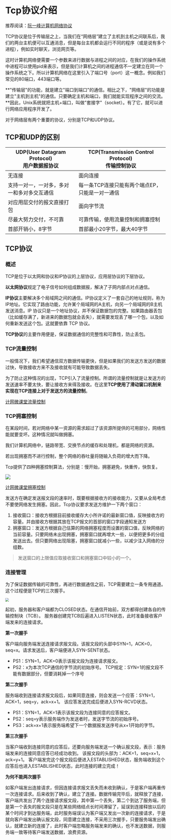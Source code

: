 # Tcp协议介绍

推荐阅读：[阮一峰计算机网络协议](https://www.ruanyifeng.com/blog/2012/05/internet_protocol_suite_part_i.html)

TCP协议是位于传输层之上，当我们在“网络层”建立了主机到主机之间联系后，我们的两台主机便可以互通消息，但是每台主机都会运行不同的程序（或是说有多个进程），例如实时聊天，浏览网页等。

这时计算机网络便需要一个参数来进行数据与进程之间的对应，在我们的操作系统中进程可以使用pid来表示，但是我们计算机之间的进程通信不一定建立在同一个操作系统之下。所以计算机网络在这里引入了端口号（port）这一概念。例如我们常见的80端口，443端口等。

**"传输层"的功能，就是建立"端口到端口"的通信。相比之下，"网络层"的功能是建立"主机到主机"的通信。只要确定主机和端口，我们就能实现程序之间的交流。**因此，Unix系统就把主机+端口，叫做"套接字"（socket）。有了它，就可以进行网络应用程序开发了。

对于网络层有两个重要的协议，分别是TCP和UDP协议。

## TCP和UDP的区别

| UDP(User Datagram Protocol)<br />用户数据报协议 | TCP(Transmission Control Protocol)<br />传输控制协议 |
| ----------------------------------------------- | ---------------------------------------------------- |
| 无连接                                          | 面向连接                                             |
| 支持一对一，一对多，多对一和多对多交互通信      | 每一条TCP连接只能有两个端点EP，只能是一对一通信      |
| 对应用层交付的报文直接打包                      | 面向字节流                                           |
| 尽最大努力交付，不可靠                          | 可靠传输，使用流量控制和拥塞控制                     |
| 首部开销小，8字节                               | 首部最小20字节，最大40字节                           |

## TCP协议

### 概述

TCP是位于以太网和协议和IP协议的上层协议，应用层协议的下层协议。

**以太网协议**规定了电子信号如何组成数据报，解决了子网内部点对点通信。

**IP协议**主要解决多个局域网之间的通信。IP协议定义了一套自己的地址规则，称为IP地址。它实现了路由功能，允许某个局域网的A主机，向另一个局域网的B主机发送消息。IP 协议只是一个地址协议，并不保证数据包的完整。如果路由器丢包（比如缓存满了，新进来的数据包就会丢失），就需要发现丢了哪一个包，以及如何重新发送这个包。这就要依靠 TCP 协议。

**TCP协议**的主要作用便是，保证数据通信的完整性和可靠性，防止丢包。

### TCP流量控制

一般情况下，我们希望通信双方数据传输更快，但是如果我们的发送方发送的数据过快，导致接收方来不及接收就有可能导致数据丢失。

为了防止这种情况的出现，TCP引入了流量控制。所谓的流量控制就是让发送方的发送速率不要太快，要让接收方来得及接收。在这里**TCP使用了滑动窗口机制来实现在TCP连接上对于发送方的流量控制**。

[计网微课堂流量控制](https://www.bilibili.com/video/BV1c4411d7jb?p=60)

### TCP拥塞控制

在某段时间，若对网络中某一资源的需求超过了该资源所提供的可用部分，网络性能就要变坏。这种情况就叫做拥塞。

我们计算机网络中，链路带宽、交换节点的缓存和处理机，都是网络的资源。

若出现拥塞而不进行控制，整个网络的吞吐量将随输入负荷的增大而下降。

Tcp提供了四种拥塞控制算法，分别是：慢开始，拥塞避免，快重传，快恢复。

![](C:\Users\ASUS\Desktop\note\images\network\tcp1.png)

[计网微课堂拥塞控制](https://www.bilibili.com/video/BV1c4411d7jb?p=61)

发送方在确定发送报文段的速率时，既要根据接收方的接收能力，又要从全局考虑不要使网络发生拥塞。因此，Tcp协议要求发送方维护一下两个窗口：

1. 接收窗口：接收方根据目前接收缓存大小所许诺的最新窗口值，反映接收方的容量。并由接收方根据其放在TCP报文的首部的窗口字段通知发送方
2. 拥塞窗口：发送方根据自己估算的网络拥塞程度而设置的窗口值，反映网络的当前容量。只要网络未出现拥塞，拥塞窗口就再增大一些，以便把更多的分组发送出去。但只要网络出现阻塞，拥塞窗口就减小一些，以减少注入网络的分组数。

>  发送窗口的上限值应取接收窗口和拥塞窗口中较小的一个。

### 连接管理

为了保证数据传输的可靠性，再进行数据通信之前，TCP需要建立一条专用通道。这个过程便是TCP的三次握手。

<img src="C:\Users\ASUS\Desktop\note\images\network\tcp2.jpg" style="zoom:67%;" />

起初，服务器和客户端都为CLOSED状态。在通信开始前，双方都得创建各自的传输控制块（TCB）。 服务器创建完TCB后遍进入LISTEN状态，此时准备接收客户端发来的连接请求。

**第一次握手**

客户端向服务端发送连接请求报文段。该报文段的头部中SYN=1，ACK=0，seq=x。请求发送后，客户端便进入SYN-SENT状态。

- PS1：SYN=1，ACK=0表示该报文段为连接请求报文。
- PS2：x为本次TCP通信的字节流的初始序号。 TCP规定：SYN=1的报文段不能有数据部分，但要消耗掉一个序号

**第二次握手**

服务端收到连接请求报文段后，如果同意连接，则会发送一个应答：SYN=1，ACK=1，seq=y，ack=x+1。 该应答发送完成后便进入SYN-RCVD状态。

- PS1：SYN=1，ACK=1表示该报文段为连接同意的应答报文。
- PS2：seq=y表示服务端作为发送者时，发送字节流的初始序号。
- PS3：ack=x+1表示服务端希望下一个数据报发送序号从x+1开始的字节。

**第三次握手**

当客户端收到连接同意的应答后，还要向服务端发送一个确认报文段，表示：服务端发来的连接同意应答已经成功收到。 该报文段的头部为：ACK=1，seq=x+1，ack=y+1。 客户端发完这个报文段后便进入ESTABLISHED状态，服务端收到这个应答后也进入ESTABLISHED状态，此时连接的建立完成！

**为何不能两次握手**

如客户端发出连接请求，但因连接请求报文丢失而未收到确认，于是客户端再重传一次连接请求。后来收到了确认，建立了连接。数据传输完毕后，就释放了连接，客户端共发出了两个连接请求报文段，其中第一个丢失，第二个到达了服务端，但是第一个丢失的报文段只是在某些网络结点长时间滞留了，延误到连接释放以后的某个时间才到达服务端，此时服务端误认为客户端又发出一次新的连接请求，于是就向客户端发出确认报文段，同意建立连接，不采用三次握手，只要服务端发出确认，就建立新的连接了，此时客户端忽略服务端发来的确认，也不发送数据，则服务端一致等待客户端发送数据，浪费资源。



